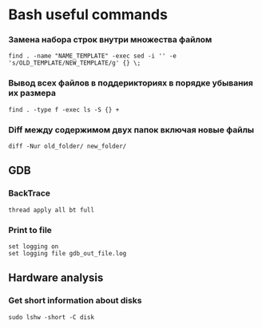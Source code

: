 # Bash useful commands
### Замена набора строк внутри множества файлом
```
find . -name "NAME_TEMPLATE" -exec sed -i '' -e 's/OLD_TEMPLATE/NEW_TEMPLATE/g' {} \;
```

### Вывод всех файлов в поддерикториях в порядке убывания их размера
```
find . -type f -exec ls -S {} +
```

### Diff между содержимом двух папок включая новые файлы
```
diff -Nur old_folder/ new_folder/
```

## GDB
### BackTrace
```
thread apply all bt full
```

### Print to file
```
set logging on
set logging file gdb_out_file.log
```

## Hardware analysis
### Get short information about disks
```
sudo lshw -short -C disk
```